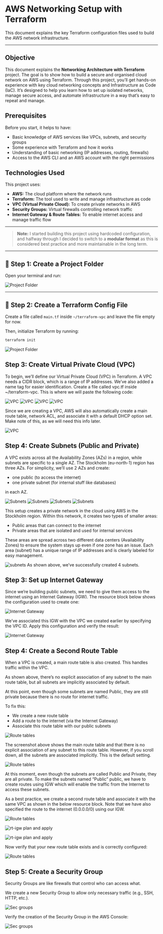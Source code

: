 # AWS Networking Setup with Terraform

This document explains the key Terraform configuration files used to build the AWS network infrastructure.

---

## Objective

This document explains the **Networking Architecture with Terraform** project. The goal is to show how to build a secure and organised cloud network on AWS using Terraform. Through this project, you’ll get hands-on experience with key cloud networking concepts and Infrastructure as Code (IaC). It’s designed to help you learn how to set up isolated networks, manage secure access, and automate infrastructure in a way that’s easy to repeat and manage.

## Prerequisites

Before you start, it helps to have:

- Basic knowledge of AWS services like VPCs, subnets, and security groups
- Some experience with Terraform and how it works
- Understanding of basic networking (IP addresses, routing, firewalls)
- Access to the AWS CLI and an AWS account with the right permissions

## Technologies Used

This project uses:

- **AWS:** The cloud platform where the network runs
- **Terraform:** The tool used to write and manage infrastructure as code
- **VPC (Virtual Private Cloud):** To create private networks in AWS
- **Security Groups:** Virtual firewalls controlling network traffic
- **Internet Gateway & Route Tables:** To enable internet access and manage traffic flow

---

> **Note:** I started building this project using hardcoded configuration, and halfway through I decided to switch to a **modular format** as this is considered best practice and more maintainable in the long term.

---

## 📁 Step 1: Create a Project Folder

Open your terminal and run:

![Project Folder](imgs/vpc.dir.png)

---

## 📄 Step 2: Create a Terraform Config File

Create a file called `main.tf` inside `~/terraform-vpc` and leave the file empty for now.

Then, initialize Terraform by running:

```bash
terraform init
```

![Project Folder](imgs/terraforminit.png)

## Step 3: Create Virtual Private Cloud (VPC)

To begin, we’ll define our Virtual Private Cloud (VPC) in Terraform. A VPC needs a CIDR block, which is a range of IP addresses.
We’ve also added a name tag for easier identification.
Create a file called vpc.tf inside ~/terraform-vpc. This is where we will paste the following code:

![VPC](imgs/vpc.png)
![VPC](imgs/vpc1.png)
![VPC](imgs/vpc2.png)
![VPC](imgs/vpc3.png)

Since we are creating a VPC, AWS will also automatically create a main route table, network ACL, and associate it with a default DHCP option set. Make note of this, as we will need this info later.

![VPC](imgs/vpcconfirm.png)



## Step 4: Create Subnets (Public and Private)

A VPC exists across all the Availability Zones (AZs) in a region, while subnets are specific to a single AZ.
The Stockholm (eu-north-1) region has three AZs. For simplicity, we’ll use 2 AZs and create:

- one public (to access the internet)
- one private subnet (for internal stuff like databases) 

in each AZ.

![Subnets](imgs/subnets.png)
![Subnets](imgs/subnets1.png)
![Subnets](imgs/subnets2.png)
![Subnets](imgs/subnets3.png)

This setup creates a private network in the cloud using AWS in the Stockholm region. Within this network, it creates two types of smaller areas:

- Public areas that can connect to the internet
- Private areas that are isolated and used for internal services

These areas are spread across two different data centers (Availability Zones) to ensure the system stays up even if one zone has an issue. Each area (subnet) has a unique range of IP addresses and is clearly labeled for easy management.


![subnets](imgs/subnetslist.png)
As shown above, we’ve successfully created 4 subnets.

## Step 3: Set up Internet Gateway

Since we’re building public subnets, we need to give them access to the internet using an Internet Gateway (IGW).
The resource block below shows the configuration used to create one:

![Internet Gateway](imgs/igw.png)

We’ve associated this IGW with the VPC we created earlier by specifying the VPC ID.
Apply this configuration and verify the result:

![Internet Gateway](imgs/igw2.png)



## Step 4: Create a Second Route Table

When a VPC is created, a main route table is also created. This handles traffic within the VPC.

As shown above, there’s no explicit association of any subnet to the main route table, but all subnets are implicitly associated by default.

At this point, even though some subnets are named Public, they are still private because there is no route for internet traffic.

To fix this:
- We create a new route table
- Add a route to the internet (via the Internet Gateway)
- Associate this route table with our public subnets

![Route tables](imgs/rt.png)

The screenshot above shows the main route table and that there is no explicit association of any subnet to this route table. However, if you scroll down, all the subnets are associated implicitly. This is the default setting.

![Route tables](imgs/rt1.png)

At this moment, even though the subnets are called Public and Private, they are all private. To make the subnets named “Public” public, we have to create routes using IGW which will enable the traffic from the Internet to access these subnets.

As a best practice, we create a second route table and associate it with the same VPC as shown in the below resource block. Note that we have also specified the route to the internet (0.0.0.0/0) using our IGW.

![Route tables](imgs/rt2.png)

![rt-igw plan and apply](imgs/p-a.png)

![rt-igw plan and apply](imgs/p-a1.png)

Now verify that your new route table exists and is correctly configured:

![Route tables](imgs/rt3.png)

## Step 5: Create a Security Group

Security Groups are like firewalls that control who can access what.

We create a new Security Group to allow only necessary traffic (e.g., SSH, HTTP, etc.).

![Sec groups](imgs/secgp.png)


Verify the creation of the Security Group in the AWS Console:

![Sec groups](imgs/secgp1.png)